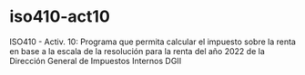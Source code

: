 # iso410-act10
ISO410 - Activ. 10: Programa que permita calcular el impuesto sobre la renta en base a la escala de la resolución para la renta del año 2022 de la Dirección General de Impuestos Internos DGII

